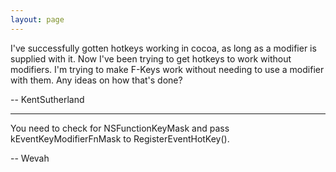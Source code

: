 ```yaml
---
layout: page
---
```


I've successfully gotten hotkeys working in cocoa, as long as a modifier is supplied with it. Now I've been trying to get hotkeys to work without modifiers. I'm trying to make F-Keys work without needing to use a modifier with them. Any ideas on how that's done?

-- KentSutherland

----

You need to check for NSFunctionKeyMask and pass kEventKeyModifierFnMask to RegisterEventHotKey().

-- Wevah

